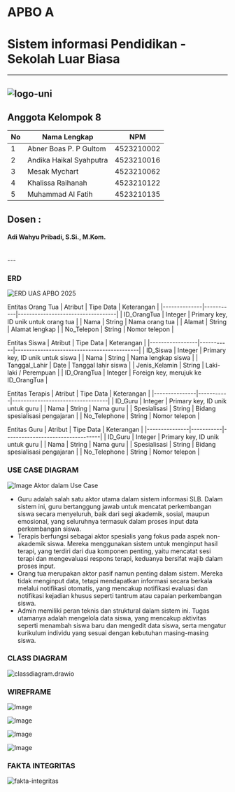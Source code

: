 # APBO A
# Sistem informasi Pendidikan - Sekolah Luar Biasa
---
![logo-uni](https://github.com/user-attachments/assets/885f67d4-03d9-47af-b036-79866224ce55)
---
## Anggota Kelompok 8

| No | Nama Lengkap                 | NPM         |
|----|------------------------------|-------------|
| 1  | Abner Boas P. P Gultom       | 4523210002  |
| 2  | Andika Haikal Syahputra      | 4523210016  |
| 3  | Mesak Mychart                | 4523210062  |
| 4  | Khalissa Raihanah            | 4523210122  |
| 5  | Muhammad Al Fatih            | 4523210135  |

## Dosen :
<h4> Adi Wahyu Pribadi, S.Si., M.Kom.</h4>
<br>
---

### ERD

![ERD UAS APBO 2025](https://github.com/user-attachments/assets/2469406b-56c9-4a55-b179-9813eed9ef6f)




Entitas Orang Tua
| Atribut      | Tipe Data | Keterangan                        |
|--------------|-----------|-----------------------------------|
| ID_OrangTua  | Integer   | Primary key, ID unik untuk orang tua |
| Nama         | String    | Nama orang tua                    |
| Alamat       | String    | Alamat lengkap                    |
| No_Telepon   | String    | Nomor telepon                     |

Entitas Siswa
| Atribut         | Tipe Data | Keterangan                                 |
|-----------------|-----------|--------------------------------------------|
| ID_Siswa        | Integer   | Primary key, ID unik untuk siswa           |
| Nama            | String    | Nama lengkap siswa                         |
| Tanggal_Lahir   | Date      | Tanggal lahir siswa                        |
| Jenis_Kelamin   | String    | Laki-laki / Perempuan                      |
| ID_OrangTua     | Integer   | Foreign key, merujuk ke ID_OrangTua       |

Entitas Terapis
| Atribut       | Tipe Data | Keterangan                       |
|---------------|-----------|----------------------------------|
| ID_Guru       | Integer   | Primary key, ID unik untuk guru  |
| Nama          | String    | Nama guru                        |
| Spesialisasi  | String    | Bidang spesialisasi pengajaran   |
| No_Telephone  | String    | Nomor telepon                    |

Entitas Guru
| Atribut       | Tipe Data | Keterangan                       |
|---------------|-----------|----------------------------------|
| ID_Guru       | Integer   | Primary key, ID unik untuk guru  |
| Nama          | String    | Nama guru                        |
| Spesialisasi  | String    | Bidang spesialisasi pengajaran   |
| No_Telephone  | String    | Nomor telepon                    |

 

### USE CASE DIAGRAM
![Image](https://github.com/user-attachments/assets/ffba0582-bf96-4615-8729-add41cd9409d)
Aktor dalam Use Case
- Guru adalah salah satu aktor utama dalam sistem informasi SLB. Dalam sistem ini, guru
bertanggung jawab untuk mencatat perkembangan siswa secara menyeluruh, baik dari segi
akademik, sosial, maupun emosional, yang seluruhnya termasuk dalam proses input data
perkembangan siswa.
- Terapis berfungsi sebagai aktor spesialis yang fokus pada aspek non-akademik siswa. Mereka
menggunakan sistem untuk menginput hasil terapi, yang terdiri dari dua komponen penting, yaitu
mencatat sesi terapi dan mengevaluasi respons terapi, keduanya bersifat wajib dalam proses input.
- Orang tua merupakan aktor pasif namun penting dalam sistem. Mereka tidak menginput data,
tetapi mendapatkan informasi secara berkala melalui notifikasi otomatis, yang mencakup
notifikasi evaluasi dan notifikasi kejadian khusus seperti tantrum atau capaian perkembangan
siswa.
- Admin memiliki peran teknis dan struktural dalam sistem ini. Tugas utamanya adalah mengelola
data siswa, yang mencakup aktivitas seperti menambah siswa baru dan mengedit data siswa, serta
mengatur kurikulum individu yang sesuai dengan kebutuhan masing-masing siswa.

### CLASS DIAGRAM
![classdiagram.drawio](https://github.com/user-attachments/assets/e0239ddf-2d29-4449-a414-577b3d97ad4e)

### WIREFRAME
![Image](https://github.com/user-attachments/assets/89f0436a-9018-41ed-ba75-00481f1037b4)

![Image](https://github.com/user-attachments/assets/0c489851-67c3-497b-8909-f05ed0752390)

![Image](https://github.com/user-attachments/assets/19b8122b-d371-4411-a2f1-212387053d15)

![Image](https://github.com/user-attachments/assets/ff0aada2-af47-484e-9cca-bedd7784c733)

### FAKTA INTEGRITAS
![fakta-integritas](https://github.com/user-attachments/assets/4aeba83e-1e07-4a77-b741-6aa456b674e0)

